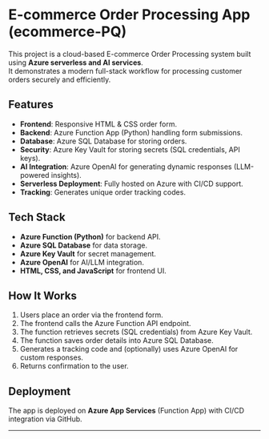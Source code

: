 # E-commerce Order Processing App (ecommerce-PQ)

This project is a cloud-based E-commerce Order Processing system built using **Azure serverless and AI services**.  
It demonstrates a modern full-stack workflow for processing customer orders securely and efficiently.

## Features
- **Frontend**: Responsive HTML & CSS order form.
- **Backend**: Azure Function App (Python) handling form submissions.
- **Database**: Azure SQL Database for storing orders.
- **Security**: Azure Key Vault for storing secrets (SQL credentials, API keys).
- **AI Integration**: Azure OpenAI for generating dynamic responses (LLM-powered insights).
- **Serverless Deployment**: Fully hosted on Azure with CI/CD support.
- **Tracking**: Generates unique order tracking codes.

## Tech Stack
- **Azure Function (Python)** for backend API.
- **Azure SQL Database** for data storage.
- **Azure Key Vault** for secret management.
- **Azure OpenAI** for AI/LLM integration.
- **HTML, CSS, and JavaScript** for frontend UI.

## How It Works
1. Users place an order via the frontend form.
2. The frontend calls the Azure Function API endpoint.
3. The function retrieves secrets (SQL credentials) from Azure Key Vault.
4. The function saves order details into Azure SQL Database.
5. Generates a tracking code and (optionally) uses Azure OpenAI for custom responses.
6. Returns confirmation to the user.

## Deployment
The app is deployed on **Azure App Services** (Function App) with CI/CD integration via GitHub.

---
